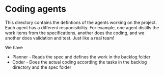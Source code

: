 # Coding agents

This directory contains the defintions of the agents working on the project. Each agent has a different responisibility. For example, one agent distills the work items from the specifications, another does the coding, and we another does validation and test. Just like a real team!

We have 

* Planner - Reads the spec and defines the work in the backlog folder
* Coder - Does the actual coding according the tasks in the backlog directory and the spec folder
